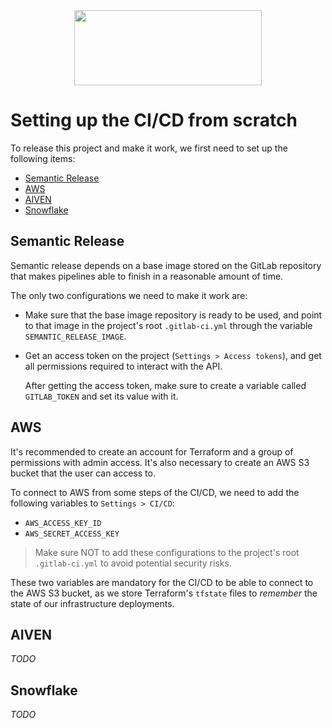 <div align="center">
<img src="http://photos.prnewswire.com/prnfull/20141022/153661LOGO?p=publish"  width="300" height="120">
</div>

# Setting up the CI/CD from scratch
To release this project and make it work, we first need to set up the following items:

- [Semantic Release](#semantic-release)
- [AWS](#aws)
- [AIVEN](#aiven)
- [Snowflake](#snowflake)

## Semantic Release
Semantic release depends on a base image stored on the GitLab repository that makes pipelines able to finish in a reasonable amount
of time.

The only two configurations we need to make it work are:

- Make sure that the base image repository is ready to be used, and point to that image in the project's root `.gitlab-ci.yml`
  through the variable `SEMANTIC_RELEASE_IMAGE`.

- Get an access token on the project (`Settings > Access tokens`), and get all permissions required to interact with the API.

    After getting the access token, make sure to create a variable called `GITLAB_TOKEN` and set its value with it.

## AWS
It's recommended to create an account for Terraform and a group of permissions with admin access. It's also necessary to create
an AWS S3 bucket that the user can access to.

To connect to AWS from some steps of the CI/CD, we need to add the following variables to `Settings > CI/CD`:

- `AWS_ACCESS_KEY_ID`
- `AWS_SECRET_ACCESS_KEY`

> Make sure NOT to add these configurations to the project's root `.gitlab-ci.yml` to avoid potential security risks.

These two variables are mandatory for the CI/CD to be able to connect to the AWS S3 bucket, as we store Terraform's `tfstate` files to
_remember_ the state of our infrastructure deployments.

## AIVEN

_TODO_

## Snowflake

_TODO_